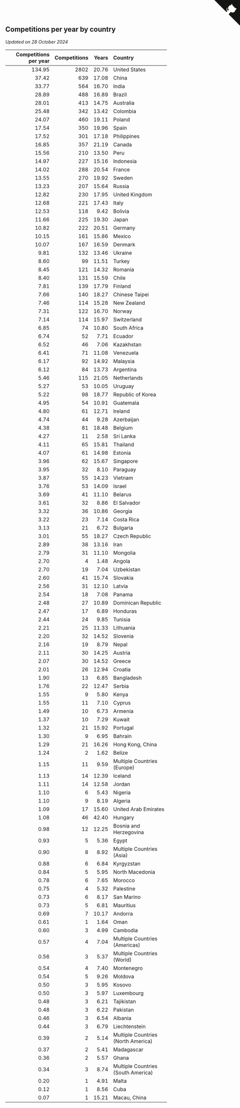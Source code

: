 ## Competitions per year by country

*Updated on 28 October 2024*

| Competitions per year | Competitions | Years | Country |
| ---: | ---: | ---: | :--- |
| 134.95 | 2802 | 20.76 | United States |
| 37.42 | 639 | 17.08 | China |
| 33.77 | 564 | 16.70 | India |
| 28.89 | 488 | 16.89 | Brazil |
| 28.01 | 413 | 14.75 | Australia |
| 25.48 | 342 | 13.42 | Colombia |
| 24.07 | 460 | 19.11 | Poland |
| 17.54 | 350 | 19.96 | Spain |
| 17.52 | 301 | 17.18 | Philippines |
| 16.85 | 357 | 21.19 | Canada |
| 15.56 | 210 | 13.50 | Peru |
| 14.97 | 227 | 15.16 | Indonesia |
| 14.02 | 288 | 20.54 | France |
| 13.55 | 270 | 19.92 | Sweden |
| 13.23 | 207 | 15.64 | Russia |
| 12.82 | 230 | 17.95 | United Kingdom |
| 12.68 | 221 | 17.43 | Italy |
| 12.53 | 118 | 9.42 | Bolivia |
| 11.66 | 225 | 19.30 | Japan |
| 10.82 | 222 | 20.51 | Germany |
| 10.15 | 161 | 15.86 | Mexico |
| 10.07 | 167 | 16.59 | Denmark |
| 9.81 | 132 | 13.46 | Ukraine |
| 8.60 | 99 | 11.51 | Turkey |
| 8.45 | 121 | 14.32 | Romania |
| 8.40 | 131 | 15.59 | Chile |
| 7.81 | 139 | 17.79 | Finland |
| 7.66 | 140 | 18.27 | Chinese Taipei |
| 7.46 | 114 | 15.28 | New Zealand |
| 7.31 | 122 | 16.70 | Norway |
| 7.14 | 114 | 15.97 | Switzerland |
| 6.85 | 74 | 10.80 | South Africa |
| 6.74 | 52 | 7.71 | Ecuador |
| 6.52 | 46 | 7.06 | Kazakhstan |
| 6.41 | 71 | 11.08 | Venezuela |
| 6.17 | 92 | 14.92 | Malaysia |
| 6.12 | 84 | 13.73 | Argentina |
| 5.46 | 115 | 21.05 | Netherlands |
| 5.27 | 53 | 10.05 | Uruguay |
| 5.22 | 98 | 18.77 | Republic of Korea |
| 4.95 | 54 | 10.91 | Guatemala |
| 4.80 | 61 | 12.71 | Ireland |
| 4.74 | 44 | 9.28 | Azerbaijan |
| 4.38 | 81 | 18.48 | Belgium |
| 4.27 | 11 | 2.58 | Sri Lanka |
| 4.11 | 65 | 15.81 | Thailand |
| 4.07 | 61 | 14.98 | Estonia |
| 3.96 | 62 | 15.67 | Singapore |
| 3.95 | 32 | 8.10 | Paraguay |
| 3.87 | 55 | 14.23 | Vietnam |
| 3.76 | 53 | 14.09 | Israel |
| 3.69 | 41 | 11.10 | Belarus |
| 3.61 | 32 | 8.86 | El Salvador |
| 3.32 | 36 | 10.86 | Georgia |
| 3.22 | 23 | 7.14 | Costa Rica |
| 3.13 | 21 | 6.72 | Bulgaria |
| 3.01 | 55 | 18.27 | Czech Republic |
| 2.89 | 38 | 13.16 | Iran |
| 2.79 | 31 | 11.10 | Mongolia |
| 2.70 | 4 | 1.48 | Angola |
| 2.70 | 19 | 7.04 | Uzbekistan |
| 2.60 | 41 | 15.74 | Slovakia |
| 2.56 | 31 | 12.10 | Latvia |
| 2.54 | 18 | 7.08 | Panama |
| 2.48 | 27 | 10.89 | Dominican Republic |
| 2.47 | 17 | 6.89 | Honduras |
| 2.44 | 24 | 9.85 | Tunisia |
| 2.21 | 25 | 11.33 | Lithuania |
| 2.20 | 32 | 14.52 | Slovenia |
| 2.16 | 19 | 8.79 | Nepal |
| 2.11 | 30 | 14.25 | Austria |
| 2.07 | 30 | 14.52 | Greece |
| 2.01 | 26 | 12.94 | Croatia |
| 1.90 | 13 | 6.85 | Bangladesh |
| 1.76 | 22 | 12.47 | Serbia |
| 1.55 | 9 | 5.80 | Kenya |
| 1.55 | 11 | 7.10 | Cyprus |
| 1.49 | 10 | 6.73 | Armenia |
| 1.37 | 10 | 7.29 | Kuwait |
| 1.32 | 21 | 15.92 | Portugal |
| 1.30 | 9 | 6.95 | Bahrain |
| 1.29 | 21 | 16.26 | Hong Kong, China |
| 1.24 | 2 | 1.62 | Belize |
| 1.15 | 11 | 9.59 | Multiple Countries (Europe) |
| 1.13 | 14 | 12.39 | Iceland |
| 1.11 | 14 | 12.58 | Jordan |
| 1.10 | 6 | 5.43 | Nigeria |
| 1.10 | 9 | 8.19 | Algeria |
| 1.09 | 17 | 15.60 | United Arab Emirates |
| 1.08 | 46 | 42.40 | Hungary |
| 0.98 | 12 | 12.25 | Bosnia and Herzegovina |
| 0.93 | 5 | 5.36 | Egypt |
| 0.90 | 8 | 8.92 | Multiple Countries (Asia) |
| 0.88 | 6 | 6.84 | Kyrgyzstan |
| 0.84 | 5 | 5.95 | North Macedonia |
| 0.78 | 6 | 7.65 | Morocco |
| 0.75 | 4 | 5.32 | Palestine |
| 0.73 | 6 | 8.17 | San Marino |
| 0.73 | 5 | 6.81 | Mauritius |
| 0.69 | 7 | 10.17 | Andorra |
| 0.61 | 1 | 1.64 | Oman |
| 0.60 | 3 | 4.99 | Cambodia |
| 0.57 | 4 | 7.04 | Multiple Countries (Americas) |
| 0.56 | 3 | 5.37 | Multiple Countries (World) |
| 0.54 | 4 | 7.40 | Montenegro |
| 0.54 | 5 | 9.26 | Moldova |
| 0.50 | 3 | 5.95 | Kosovo |
| 0.50 | 3 | 5.97 | Luxembourg |
| 0.48 | 3 | 6.21 | Tajikistan |
| 0.48 | 3 | 6.22 | Pakistan |
| 0.46 | 3 | 6.54 | Albania |
| 0.44 | 3 | 6.79 | Liechtenstein |
| 0.39 | 2 | 5.14 | Multiple Countries (North America) |
| 0.37 | 2 | 5.41 | Madagascar |
| 0.36 | 2 | 5.57 | Ghana |
| 0.34 | 3 | 8.74 | Multiple Countries (South America) |
| 0.20 | 1 | 4.91 | Malta |
| 0.12 | 1 | 8.56 | Cuba |
| 0.07 | 1 | 15.21 | Macau, China |


<a href="https://github.com/jonatanklosko/wca_statistics" class="github-corner" aria-label="View source on Github"><svg width="80" height="80" viewBox="0 0 250 250" style="fill:#151513; color:#fff; position: absolute; top: 0; border: 0; right: 0;" aria-hidden="true"><path d="M0,0 L115,115 L130,115 L142,142 L250,250 L250,0 Z"></path><path d="M128.3,109.0 C113.8,99.7 119.0,89.6 119.0,89.6 C122.0,82.7 120.5,78.6 120.5,78.6 C119.2,72.0 123.4,76.3 123.4,76.3 C127.3,80.9 125.5,87.3 125.5,87.3 C122.9,97.6 130.6,101.9 134.4,103.2" fill="currentColor" style="transform-origin: 130px 106px;" class="octo-arm"></path><path d="M115.0,115.0 C114.9,115.1 118.7,116.5 119.8,115.4 L133.7,101.6 C136.9,99.2 139.9,98.4 142.2,98.6 C133.8,88.0 127.5,74.4 143.8,58.0 C148.5,53.4 154.0,51.2 159.7,51.0 C160.3,49.4 163.2,43.6 171.4,40.1 C171.4,40.1 176.1,42.5 178.8,56.2 C183.1,58.6 187.2,61.8 190.9,65.4 C194.5,69.0 197.7,73.2 200.1,77.6 C213.8,80.2 216.3,84.9 216.3,84.9 C212.7,93.1 206.9,96.0 205.4,96.6 C205.1,102.4 203.0,107.8 198.3,112.5 C181.9,128.9 168.3,122.5 157.7,114.1 C157.9,116.9 156.7,120.9 152.7,124.9 L141.0,136.5 C139.8,137.7 141.6,141.9 141.8,141.8 Z" fill="currentColor" class="octo-body"></path></svg></a><style>.github-corner:hover .octo-arm{animation:octocat-wave 560ms ease-in-out}@keyframes octocat-wave{0%,100%{transform:rotate(0)}20%,60%{transform:rotate(-25deg)}40%,80%{transform:rotate(10deg)}}@media (max-width:500px){.github-corner:hover .octo-arm{animation:none}.github-corner .octo-arm{animation:octocat-wave 560ms ease-in-out}}</style>
